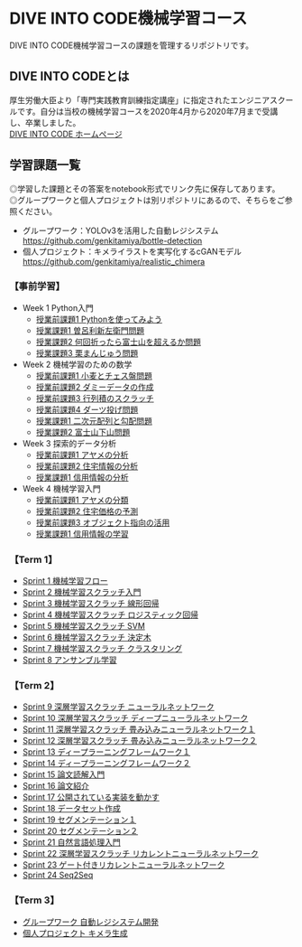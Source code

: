 # DIVE INTO CODE機械学習コース
DIVE INTO CODE機械学習コースの課題を管理するリポジトリです。

## DIVE INTO CODEとは
厚生労働大臣より「専門実践教育訓練指定講座」に指定されたエンジニアスクールです。自分は当校の機械学習コースを2020年4月から2020年7月まで受講し、卒業しました。<br>
[DIVE INTO CODE ホームページ](https://diveintocode.jp)

## 学習課題一覧
◎学習した課題とその答案をnotebook形式でリンク先に保存してあります。<br>
◎グループワークと個人プロジェクトは別リポジトリにあるので、そちらをご参照ください。<br>
- グループワーク：YOLOv3を活用した自動レジシステム　https://github.com/genkitamiya/bottle-detection
- 個人プロジェクト：キメライラストを実写化するcGANモデル　https://github.com/genkitamiya/realistic_chimera

### 【事前学習】
- Week 1 Python入門
    - [授業前課題1 Pythonを使ってみよう](https://github.com/genkitamiya/diveintocode-ml/blob/master/week1/week1-work1.ipynb)
    - [授業課題1 曽呂利新左衛門問題](https://github.com/genkitamiya/diveintocode-ml/blob/master/week1/week1-session1.ipynb)
    - [授業課題2 何回折ったら富士山を超えるか問題](https://github.com/genkitamiya/diveintocode-ml/blob/master/week1/week1-session2.ipynb)
    - [授業課題3 栗まんじゅう問題](https://github.com/genkitamiya/diveintocode-ml/blob/master/week1/week1-session3.ipynb)
- Week 2 機械学習のための数学
    - [授業前課題1 小麦とチェス盤問題](https://github.com/genkitamiya/diveintocode-ml/blob/master/week2/week2-work1.ipynb)
    - [授業前課題2 ダミーデータの作成](https://github.com/genkitamiya/diveintocode-ml/blob/master/week2/week2-work2.ipynb)
    - [授業前課題3 行列積のスクラッチ](https://github.com/genkitamiya/diveintocode-ml/blob/master/week2/week2-work3.ipynb)
    - [授業前課題4 ダーツ投げ問題](https://github.com/genkitamiya/diveintocode-ml/blob/master/week2/week2-work4.ipynb)
    - [授業課題1 二次元配列と勾配問題](https://github.com/genkitamiya/diveintocode-ml/blob/master/week2/week2-session1.ipynb)
    - [授業課題2 富士山下山問題](https://github.com/genkitamiya/diveintocode-ml/blob/master/week2/week2-session2.ipynb)
- Week 3 探索的データ分析
    - [授業前課題1 アヤメの分析](https://github.com/genkitamiya/diveintocode-ml/blob/master/week3/week3-work1.ipynb)
    - [授業前課題2 住宅情報の分析](https://github.com/genkitamiya/diveintocode-ml/blob/master/week3/week3-work2.ipynb)
    - [授業課題1 信用情報の分析](https://github.com/genkitamiya/diveintocode-ml/blob/master/week3/week3-session1.ipynb)
- Week 4 機械学習入門
    - [授業前課題1 アヤメの分類](https://github.com/genkitamiya/diveintocode-ml/blob/master/week4/week4-work1.ipynb)
    - [授業前課題2 住宅価格の予測](https://github.com/genkitamiya/diveintocode-ml/blob/master/week4/week4-work2.ipynb)
    - [授業前課題3 オブジェクト指向の活用](https://github.com/genkitamiya/diveintocode-ml/blob/master/week4/week4-work3.ipynb)
    - [授業課題1 信用情報の学習](https://github.com/genkitamiya/diveintocode-ml/blob/master/week4/week4-session1.ipynb)
### 【Term 1】
- [Sprint 1 機械学習フロー](https://github.com/genkitamiya/diveintocode-ml/blob/master/sprint/sprint1.ipynb)
- [Sprint 2 機械学習スクラッチ入門](https://github.com/genkitamiya/diveintocode-ml/blob/master/sprint/sprint2.ipynb)
- [Sprint 3 機械学習スクラッチ 線形回帰](https://github.com/genkitamiya/diveintocode-ml/blob/master/sprint/sprint3.ipynb)
- [Sprint 4 機械学習スクラッチ ロジスティック回帰](https://github.com/genkitamiya/diveintocode-ml/blob/master/sprint/sprint4.ipynb)
- [Sprint 5 機械学習スクラッチ SVM](https://github.com/genkitamiya/diveintocode-ml/blob/master/sprint/sprint5.ipynb)
- [Sprint 6 機械学習スクラッチ 決定木](https://github.com/genkitamiya/diveintocode-ml/blob/master/sprint/sprint6.ipynb)
- [Sprint 7 機械学習スクラッチ クラスタリング](https://github.com/genkitamiya/diveintocode-ml/blob/master/sprint/sprint7.ipynb)
- [Sprint 8 アンサンブル学習](https://github.com/genkitamiya/diveintocode-ml/blob/master/sprint/sprint8.ipynb)
### 【Term 2】
- [Sprint 9 深層学習スクラッチ ニューラルネットワーク](https://github.com/genkitamiya/diveintocode-ml/blob/master/sprint/sprint9.ipynb)
- [Sprint 10 深層学習スクラッチ ディープニューラルネットワーク](https://github.com/genkitamiya/diveintocode-ml/blob/master/sprint/sprint10.ipynb)
- [Sprint 11 深層学習スクラッチ 畳み込みニューラルネットワーク１](https://github.com/genkitamiya/diveintocode-ml/blob/master/sprint/sprint11.ipynb)
- [Sprint 12 深層学習スクラッチ 畳み込みニューラルネットワーク２](https://github.com/genkitamiya/diveintocode-ml/blob/master/sprint/sprint12.ipynb)
- [Sprint 13 ディープラーニングフレームワーク１](https://github.com/genkitamiya/diveintocode-ml/blob/master/sprint/sprint13.ipynb)
- [Sprint 14 ディープラーニングフレームワーク２](https://github.com/genkitamiya/diveintocode-ml/blob/master/sprint/sprint14.ipynb)
- [Sprint 15 論文読解入門](https://github.com/genkitamiya/diveintocode-ml/blob/master/sprint/sprint15.ipynb)
- [Sprint 16 論文紹介](https://www.slideshare.net/secret/24xBSyxSIs1X92)
- [Sprint 17 公開されている実装を動かす](https://github.com/genkitamiya/diveintocode-ml/blob/master/sprint/sprint17.ipynb)
- [Sprint 18 データセット作成](https://github.com/genkitamiya/diveintocode-ml/blob/master/sprint/sprint18.ipynb)
- [Sprint 19 セグメンテーション１](https://github.com/genkitamiya/diveintocode-ml/blob/master/sprint/sprint19.ipynb)
- [Sprint 20 セグメンテーション２](https://github.com/genkitamiya/diveintocode-ml/blob/master/sprint/sprint20.ipynb)
- [Sprint 21 自然言語処理入門](https://github.com/genkitamiya/diveintocode-ml/blob/master/sprint/sprint21.ipynb)
- [Sprint 22 深層学習スクラッチ リカレントニューラルネットワーク](https://github.com/genkitamiya/diveintocode-ml/blob/master/sprint/sprint22.ipynb)
- [Sprint 23 ゲート付きリカレントニューラルネットワーク](https://github.com/genkitamiya/diveintocode-ml/blob/master/sprint/sprint23.ipynb)
- [Sprint 24 Seq2Seq](https://github.com/genkitamiya/diveintocode-ml/blob/master/sprint/sprint24.ipynb)
### 【Term 3】
- [グループワーク 自動レジシステム開発](https://github.com/genkitamiya/bottle-detection)
- [個人プロジェクト キメラ生成](https://github.com/genkitamiya/diveintocode-ml/tree/master/gradproject)
